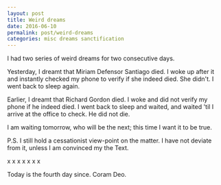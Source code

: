 ```yaml
---
layout: post
title: Weird dreams
date: 2016-06-10
permalink: post/weird-dreams
categories: misc dreams sanctification
---
```


I had two series of weird dreams for two consecutive days.

Yesterday, I dreamt that Miriam Defensor Santiago died.  I woke up after it and instantly checked my phone to verify if she indeed died.  She didn't.  I went back to sleep again.

Earlier, I dreamt that Richard Gordon died.  I woke and did not verify my phone if he indeed died.  I went back to sleep and waited, and waited 'til I arrive at the office to check.  He did not die.

I am waiting tomorrow, who will be the next; this time I want it to be true.

P.S. I still hold a cessationist view-point on the matter.  I have not deviate from it, unless I am convinced my the Text.

x x x x x x x

Today is the fourth day since.  Coram Deo.
